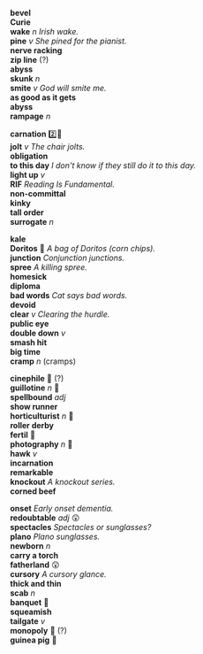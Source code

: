 __bevel__  
__Curie__  
__wake__ _n_ _Irish wake._  
__pine__ _v_ _She pined for the pianist._  
__nerve racking__  
__zip line__ (?)  
__abyss__  
__skunk__ _n_  
__smite__ _v_ _God will smite me._  
__as good as it gets__  
__abyss__  
__rampage__ _n_  

__carnation__ :two::hammer:  
__jolt__ _v_ _The chair jolts._  
__obligation__  
__to this day__ _I don't know if they still do it to this day._  
__light up__ _v_  
__RIF__ _Reading Is Fundamental._  
__non-committal__  
__kinky__  
__tall order__  
__surrogate__ _n_  

__kale__  
__Doritos__ :mega: _A bag of Doritos (corn chips)._  
__junction__ _Conjunction junctions._  
__spree__ _A killing spree._  
__homesick__  
__diploma__  
__bad words__ _Cat says bad words._  
__devoid__  
__clear__ _v_ _Clearing the hurdle._  
__public eye__  
__double down__ _v_  
__smash hit__  
__big time__  
__cramp__ _n_ (cramps)  

__cinephile__ :mega: (?)  
__guillotine__ _n_ :mega:  
__spellbound__ _adj_  
__show runner__  
__horticulturist__ _n_ :mega:  
__roller derby__  
__fertil__ :mega:  
__photography__ _n_ :mega:  
__hawk__ _v_  
__incarnation__  
__remarkable__  
__knockout__ _A knockout series._  
__corned beef__  

__onset__ _Early onset dementia._  
__redoubtable__ _adj_ :astonished:  
__spectacles__ _Spectacles or sunglasses?_  
__plano__ _Plano sunglasses._  
__newborn__ _n_  
__carry a torch__  
__fatherland__ :astonished:  
__cursory__ _A cursory glance._  
__thick and thin__  
__scab__ _n_  
__banquet__ :mega:  
__squeamish__  
__tailgate__ _v_  
__monopoly__ :mega: (?)  
__guinea pig__ :mega:  
